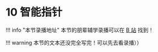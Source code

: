 # 10 智能指针

!!! info "本节录播地址"
    本节的朋辈辅学录播可以在 [B 站](https://www.bilibili.com/video/BV1Uo4y1g7tH/?spm_id_from=333.788&vd_source=c5a9383e47adf0fdb6896be9dbbc50fc) 找到！

!!! warning
    本节的文本还没完全写完！可以先去看录播））